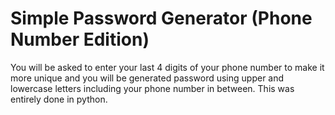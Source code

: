 # Simple Password Generator (Phone Number Edition)
You will be asked to enter your last 4 digits of your phone number to make it more unique and you will be generated password using upper and lowercase letters including your phone number in between.
This was entirely done in python.
